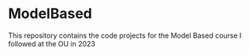 # ModelBased
This repository contains the code projects for the Model Based course I followed at the OU in 2023
